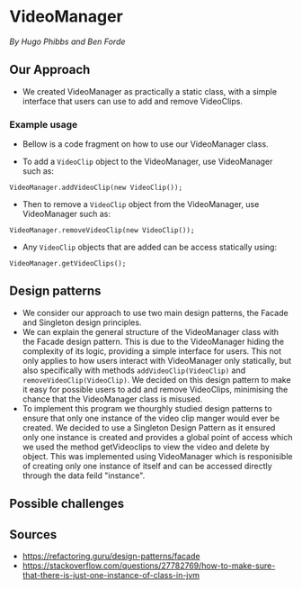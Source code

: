 # VideoManager

*By Hugo Phibbs and Ben Forde*

## Our Approach

- We created VideoManager as practically a static class, with a simple interface that users can use to add and remove
  VideoClips.

### Example usage

- Bellow is a code fragment on how to use our VideoManager class.

- To add a ````VideoClip```` object to the VideoManager, use VideoManager such as:

```
VideoManager.addVideoClip(new VideoClip());
```

- Then to remove a ````VideoClip```` object from the VideoManager, use VideoManager such as:

```
VideoManager.removeVideoClip(new VideoClip());
```

- Any ````VideoClip```` objects that are added can be access statically using:

```
VideoManager.getVideoClips();
```

## Design patterns

- We consider our approach to use two main design patterns, the Facade and Singleton design principles.
- We can explain the general structure of the VideoManager class with the Facade design pattern. This is due to the
  VideoManager hiding the complexity of its logic, providing a simple interface for users. This not only applies to how
  users interact with VideoManager only statically, but also specifically with methods ````addVideoClip(VideoClip)````
  and ```removeVideoClip(VideoClip)```. We decided on this design pattern to make it easy for possible users to add and
  remove VideoClips, minimising the chance that the VideoManager class is misused.
- To implement this program we thourghly studied design patterns to ensure that only one instance of the video clip
  manger would ever be created. We decided to use a Singleton Design Pattern as it ensured only one instance is created
  and provides a global point of access which we used the method getVideoclips to view the video and delete by object.
  This was implemented using VideoManager which is responisible of creating only one instance of itself and can be
  accessed directly through the data feild "instance".

## Possible challenges

## Sources

- https://refactoring.guru/design-patterns/facade
- https://stackoverflow.com/questions/27782769/how-to-make-sure-that-there-is-just-one-instance-of-class-in-jvm